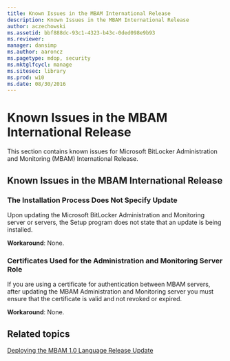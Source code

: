 ```yaml
---
title: Known Issues in the MBAM International Release
description: Known Issues in the MBAM International Release
author: aczechowski
ms.assetid: bbf888dc-93c1-4323-b43c-0ded098e9b93
ms.reviewer: 
manager: dansimp
ms.author: aaroncz
ms.pagetype: mdop, security
ms.mktglfcycl: manage
ms.sitesec: library
ms.prod: w10
ms.date: 08/30/2016
---
```



# Known Issues in the MBAM International Release

This section contains known issues for Microsoft BitLocker Administration and Monitoring (MBAM) International Release.

## Known Issues in the MBAM International Release

### The Installation Process Does Not Specify Update

Upon updating the Microsoft BitLocker Administration and Monitoring server or servers, the Setup program does not state that an update is being installed.

**Workaround**: None.

### Certificates Used for the Administration and Monitoring Server Role

If you are using a certificate for authentication between MBAM servers, after updating the MBAM Administration and Monitoring server you must ensure that the certificate is valid and not revoked or expired.

**Workaround**: None.

## Related topics

[Deploying the MBAM 1.0 Language Release Update](deploying-the-mbam-10-language-release-update.md)

 

 





